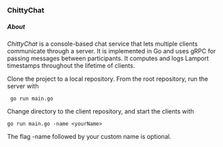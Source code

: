 ### ChittyChat
##### About
*ChittyChat* is a console-based chat service that lets multiple clients communicate through a server. It is implemented in Go and uses gRPC for passing messages between participants. It computes and logs Lamport timestamps throughout the lifetime of clients.

Clone the project to a local repository. From the root repository, run the server with 

```
 go run main.go
```
Change directory to the client repository, and start the clients with 
``` 
go run main.go -name <yourName>
```
The flag -name followed by your custom name is optional. 
